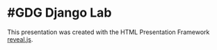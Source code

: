#GDG Django Lab
===============

This presentation was created with the HTML Presentation Framework [reveal.js](https://github.com/hakimel/reveal.js/).

